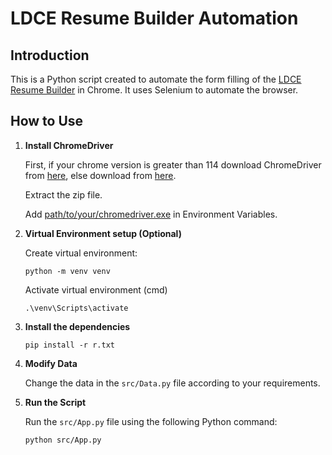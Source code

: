 # LDCE Resume Builder Automation

## Introduction

This is a Python script created to automate the form filling of the [LDCE Resume Builder](https://resume-builder-v1-ldce.netlify.app/) in Chrome. It uses Selenium to automate the browser.

## How to Use

1. **Install ChromeDriver**

    First, if your chrome version is greater than 114 download ChromeDriver from [here](https://developer.chrome.com/docs/chromedriver/downloads), else download from [here](https://chromedriver.storage.googleapis.com/index.html).

    Extract the zip file.

    Add [path/to/your/chromedriver.exe]() in Environment Variables.

2. **Virtual Environment setup (Optional)**

    Create virtual environment:

    ```
    python -m venv venv
    ```

    Activate virtual environment (cmd)

    ```
    .\venv\Scripts\activate
    ```

3. **Install the dependencies**

    ```
    pip install -r r.txt
    ```

4. **Modify Data**

    Change the data in the `src/Data.py` file according to your requirements.

5. **Run the Script**

    Run the `src/App.py` file using the following Python command:

    ```bash
    python src/App.py
    ```

